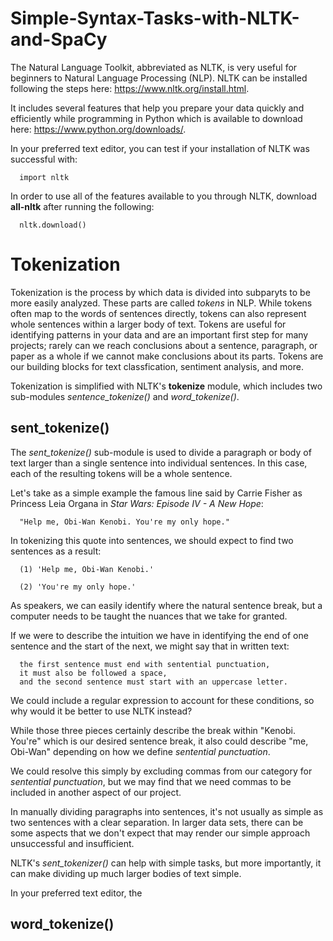 # Simple-Syntax-Tasks-with-NLTK-and-SpaCy

The Natural Language Toolkit, abbreviated as NLTK, is very useful for beginners to Natural Language Processing (NLP). NLTK can be installed following the steps here: https://www.nltk.org/install.html. 

It includes several features that help you prepare your data quickly and efficiently while programming in Python which is available to download here: https://www.python.org/downloads/.

In your preferred text editor, you can test if your installation of NLTK was successful with:

      import nltk
      
In order to use all of the features available to you through NLTK, download **all-nltk** after running the following:

      nltk.download()
      
   

# Tokenization
Tokenization is the process by which data is divided into subparyts to be more easily analyzed. These parts are called *tokens* in NLP. While tokens often map to the words of sentences directly, tokens can also represent whole sentences within a larger body of text. Tokens are useful for identifying patterns in your data and are an important first step for many projects; rarely can we reach conclusions about a sentence, paragraph, or paper as a whole if we cannot make conclusions about its parts. Tokens are our building blocks for text classfication, sentiment analysis, and more.

Tokenization is simplified with NLTK's **tokenize** module, which includes two sub-modules *sentence_tokenize()* and *word_tokenize()*.

## sent_tokenize()
The *sent_tokenize()* sub-module is used to divide a paragraph or body of text larger than a single sentence into individual sentences. In this case, each of the resulting tokens will be a whole sentence.

Let's take as a simple example the famous line said by Carrie Fisher as Princess Leia Organa in *Star Wars: Episode IV - A New Hope*:

      "Help me, Obi-Wan Kenobi. You're my only hope."
      
In tokenizing this quote into sentences, we should expect to find two sentences as a result:

      (1) 'Help me, Obi-Wan Kenobi.'
      
      (2) 'You're my only hope.'

As speakers, we can easily identify where the natural sentence break, but a computer needs to be taught the nuances that we take for granted. 

If we were to describe the intuition we have in identifying the end of one sentence and the start of the next, we might say that in written text: 
  
      the first sentence must end with sentential punctuation,
      it must also be followed a space,
      and the second sentence must start with an uppercase letter. 

We could include a regular expression to account for these conditions, so why would it be better to use NLTK instead?

While those three pieces certainly describe the break within "Kenobi. You're" which is our desired sentence break, it also could describe "me, Obi-Wan" depending on how we define *sentential punctuation*.

We could resolve this simply by excluding commas from our category for *sentential punctuation*, but we may find that we need commas to be included in another aspect of our project. 

In manually dividing paragraphs into sentences, it's not usually as simple as two sentences with a clear separation. In larger data sets, there can be some aspects that we don't expect that may render our simple approach unsuccessful and insufficient.

NLTK's *sent_tokenizer()* can help with simple tasks, but more importantly, it can make dividing up much larger bodies of text simple.

In your preferred text editor, the 
      

## word_tokenize()
